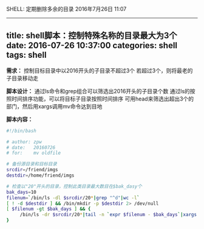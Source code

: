 SHELL: 定期删除多余的目录
2016年7月26日
11:07

---
title: shell脚本：控制特殊名称的目录最大为3个
date: 2016-07-26 10:37:00
categories: shell
tags: shell
---
**需求：**
控制目标目录中以2016开头的子目录不超过3个
若超过3个，则将最老的子目录移动走

**脚本设计：**
通过ls命令和grep组合可以筛选出2016开头的子目录个数
通过ls的按照时间排序功能，可以将目标子目录按照时间排序
可用head来筛选出超出3个的部门，然后用xargs调用mv命令达到目地

<!--more-->


**脚本内容：**
``` bash
#!/bin/bash

# author: zpw
# date:   20160726
# for:    mv oldfile

# 备份源目录和目标目录
srcdir=/friend/imgs
destdir=/home/friend/imgs

# 检查以"20"开头的目录，控制此类目录最大数目在$bak_dasy个
bak_days=10
filenum=`/bin/ls -dl $srcdir/20*|grep "^d"|wc -l`
[ ! -d $destdir ] && /bin/mkdir -p $destdir 2> /dev/null
[ $filenum -gt $bak_days ] && {
     /bin/ls -dr $srcdir/20*|tail -n `expr $filenum - $bak_days`|xargs -i /bin/mv {} $destdir
}
```
